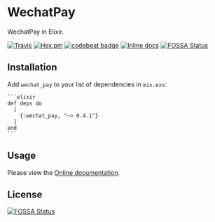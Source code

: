# WechatPay

WechatPay in Elixir.

[![Travis](https://img.shields.io/travis/linjunpop/wechat_pay.svg)](https://travis-ci.org/linjunpop/wechat_pay)
[![Hex.pm](https://img.shields.io/hexpm/v/wechat_pay.svg)](https://hex.pm/packages/wechat_pay)
[![codebeat badge](https://codebeat.co/badges/35908fb7-9d5b-4622-b75b-93b69aea416b)](https://codebeat.co/projects/github-com-linjunpop-wechat_pay-master)
[![Inline docs](http://inch-ci.org/github/linjunpop/wechat_pay.svg)](http://inch-ci.org/github/linjunpop/wechat_pay)
[![FOSSA Status](https://app.fossa.io/api/projects/git%2Bgithub.com%2Flinjunpop%2Fwechat_pay.svg?type=shield)](https://app.fossa.io/projects/git%2Bgithub.com%2Flinjunpop%2Fwechat_pay?ref=badge_shield)

## Installation

Add `wechat_pay` to your list of dependencies in `mix.exs`:

    ```elixir
    def deps do
      [
        {:wechat_pay, "~> 0.4.1"}
      ]
    end
    ```

## Usage

Please view the [Online documentation](https://hexdocs.pm/wechat_pay).



## License
[![FOSSA Status](https://app.fossa.io/api/projects/git%2Bgithub.com%2Flinjunpop%2Fwechat_pay.svg?type=large)](https://app.fossa.io/projects/git%2Bgithub.com%2Flinjunpop%2Fwechat_pay?ref=badge_large)
